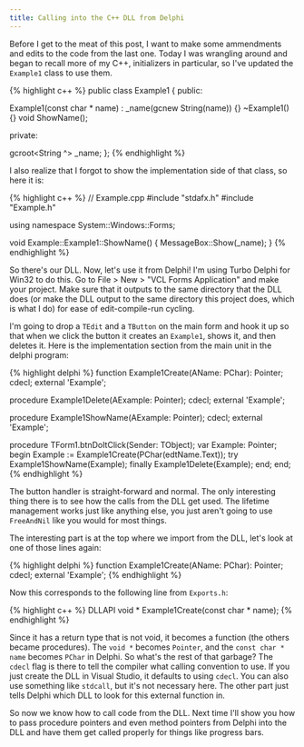 ```yaml
---
title: Calling into the C++ DLL from Delphi
---
```

Before I get to the meat of this post, I want to make some ammendments and
edits to the code from the last one. Today I was wrangling around and began to
recall more of my C++, initializers in particular, so I've updated the
`Example1` class to use them.

{% highlight c++ %}
public class Example1
{
 public:

  Example1(const char * name) : _name(gcnew String(name)) {}
  ~Example1() {}
  void ShowName();

 private:

  gcroot<String ^> _name;
};
{% endhighlight %}

I also realize that I forgot to show the implementation side of that class, so
here it is:

{% highlight c++ %}
// Example.cpp
#include "stdafx.h"
#include "Example.h"

using namespace System::Windows::Forms;

void Example::Example1::ShowName()
{
  MessageBox::Show(_name);
}
{% endhighlight %}

So there's our DLL. Now, let's use it from Delphi! I'm using Turbo Delphi for
Win32 to do this. Go to File > New > "VCL Forms Application" and make your
project. Make sure that it outputs to the same directory that the DLL does (or
make the DLL output to the same directory this project does, which is what I
do) for ease of edit-compile-run cycling.

I'm going to drop a `TEdit` and a `TButton` on the main form and hook it up so
that when we click the button it creates an `Example1`, shows it, and then
deletes it. Here is the implementation section from the main unit in the
delphi program:

{% highlight delphi %}
function Example1Create(AName: PChar): Pointer;
cdecl; external 'Example';

procedure Example1Delete(AExample: Pointer);
cdecl; external 'Example';

procedure Example1ShowName(AExample: Pointer);
cdecl; external 'Example';

procedure TForm1.btnDoItClick(Sender: TObject);
var
  Example: Pointer;
begin
  Example := Example1Create(PChar(edtName.Text));
  try
     Example1ShowName(Example);
  finally
     Example1Delete(Example);
  end;
end;
{% endhighlight %}

The button handler is straight-forward and normal. The only interesting thing
there is to see how the calls from the DLL get used. The lifetime management
works just like anything else, you just aren't going to use `FreeAndNil` like
you would for most things.

The interesting part is at the top where we import from the DLL, let's look at
one of those lines again:

{% highlight delphi %}
function Example1Create(AName: PChar): Pointer;
cdecl; external 'Example';
{% endhighlight %}

Now this corresponds to the following line from `Exports.h`:

{% highlight c++ %}
DLLAPI void * Example1Create(const char * name);
{% endhighlight %}

Since it has a return type that is not void, it becomes a function (the others
became procedures). The `void *` becomes `Pointer`, and the `const char *
name` becomes `PChar` in Delphi. So what's the rest of that garbage? The
`cdecl` flag is there to tell the compiler what calling convention to use. If
you just create the DLL in Visual Studio, it defaults to using `cdecl`. You
can also use something like `stdcall`, but it's not necessary here. The other
part just tells Delphi which DLL to look for this external function in.

So now we know how to call code from the DLL. Next time I'll show you how to
pass procedure pointers and even method pointers from Delphi into the DLL and
have them get called properly for things like progress bars.

